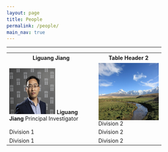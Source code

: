 ```yaml
---
layout: page
title: People
permalink: /people/
main_nav: true
---
```


<style>
* {
  box-sizing: border-box;
}

/* Create two equal columns that floats next to each other */
.column {
  float: left;
  width: 50%;
  padding: 10px;
  /*height: 300px;  Should be removed. Only for demonstration */
}

/* Clear floats after the columns */
.row:after {
  content: "";
  display: table;
  clear: both;
}
</style>





<hr>



<table cellspacing="0" cellpadding="0">
  <tr>
    <th>Liguang Jiang</th><th>Table Header 2</th>
  </tr>
  <tr>
    <td><img src="/assets/Liguang.jpg" style="width:120px;height:120px;"> <b>Liguang Jiang</b> Principal Investigator</td>
    <td><img align="left" src="/assets/header_image.jpg" alt="alti-mission" style="width:200px;height:150px;"> Division 2</td>
  </tr>
  <tr class="even">
    <td>Division 1</td><td>Division 2</td>
  </tr>
  <tr>
    <td>Division 1</td><td>Division 2</td>
  </tr>
</table>

